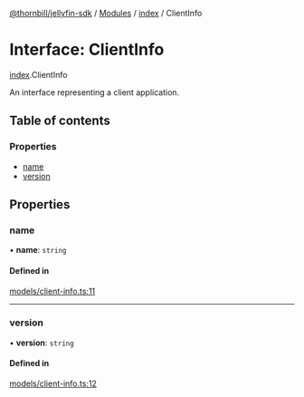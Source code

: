 [@thornbill/jellyfin-sdk](../README.md) / [Modules](../modules.md) / [index](../modules/index.md) / ClientInfo

# Interface: ClientInfo

[index](../modules/index.md).ClientInfo

An interface representing a client application.

## Table of contents

### Properties

- [name](index.ClientInfo.md#name)
- [version](index.ClientInfo.md#version)

## Properties

### name

• **name**: `string`

#### Defined in

[models/client-info.ts:11](https://github.com/thornbill/jellyfin-sdk-typescript/blob/029620a/src/models/client-info.ts#L11)

___

### version

• **version**: `string`

#### Defined in

[models/client-info.ts:12](https://github.com/thornbill/jellyfin-sdk-typescript/blob/029620a/src/models/client-info.ts#L12)
